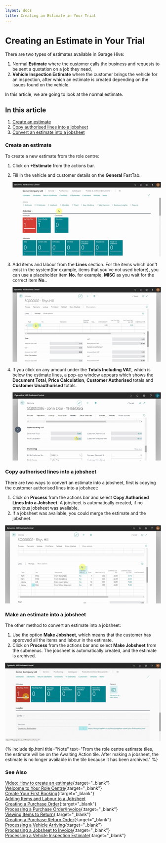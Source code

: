 ```yaml
---
layout: docs
title: Creating an Estimate in Your Trial
---
```


# Creating an Estimate in Your Trial
There are two types of estimates available in Garage Hive: 
1. Normal **Estimate** where the customer calls the business and requests to be sent a quotation on a job they need,
2. **Vehicle Inspection Estimate** where the customer brings the vehicle for an inspection, after which an estimate is created depending on the issues found on the vehicle.

In this article,  we are going to look at the normal estimate.

## In this article

1. [Create an estimate](#open-the-jobsheet-via-the-schedule)
2. [Copy authorised lines into a jobsheet](#adding-items-and-labour-in-the-jobsheet-manually)
3. [Convert an estimate into a jobsheet](#adding-items-and-labour-in-the-jobsheet-using-service-packages)

### Create an estimate
To create a new estimate from the role centre:
1. Click on **+Estimate** from the actions bar. 
2. Fill in the vehicle and customer details on the **General** FastTab.

   ![](media/garagehive-trial-creating-an-estimate1.gif)

3. Add items and labour from the **Lines** section. For the items which don't exist in the system(for example, items that you've not used before), you can use a placeholder item **No.** for example, **MISC** as you wait for the correct item **No.**.

   ![](media/garagehive-trial-creating-an-estimate2.gif)

4. If you click on any amount under the **Totals Including VAT**, which is below the estimate lines, a pop-up window appears which shows the **Document Total**, **Price Calculation**, **Customer Authorised** totals and **Customer Unauthorised** totals.

   ![](media/garagehive-create-an-estimate6.gif)

### Copy authorised lines into a jobsheet
There are two ways to convert an estimate into a jobsheet, first is copying the customer authorised lines into a jobsheet:
1. Click on **Process** from the actions bar and select **Copy Authorised Lines Into a Jobsheet**. A jobsheet is automatically created, if no previous jobsheet was available. 
2. If a jobsheet was available, you could merge the estimate and the jobsheet.

![](media/garagehive-trial-creating-an-estimate3.gif)

### Make an estimate into a jobsheet

The other method to convert an estimate into a jobsheet:
1. Use the option **Make Jobsheet**, which means that the customer has approved all the items and labour in the estimate.
2. Click on **Process** from the actions bar and select **Make Jobsheet** from the submenus. The jobsheet is automatically created, and the estimate is archived.

![](media/garagehive-trial-creating-an-estimate4.gif)

{% include tip.html title="Note" text="From the role centre estimate tiles, the estimate will be on the Awaiting Action tile. After making a jobsheet, the estimate is no longer available in the tile because it has been archived." %}


### **See Also**

[Video: How to create an estimate](https://www.youtube.com/watch?v=otMUsW5hGAA){:target="_blank"} \
[Welcome to Your Role Centre](garagehive-trial-welcome-to-the-role-centre.html){:target="_blank"} \
[Create Your First Booking](garagehive-trial-creating-your-first-booking.html){:target="_blank"} \
[Adding Items and Labour to a Jobsheet](garagehive-trial-adding-items-and-labour-to-a-jobsheet.html) \
[Creating a Purchase Order](garagehive-trial-creating-a-purchase-order.html){:target="_blank"} \
[Processing a Purchase Order/Invoice](garagehive-trial-processing-a-purchase-order.html){:target="_blank"} \
[Viewing Items to Return](garagehive-trial-viewing-items-to-return.html){:target="_blank"} \
[Creating a Purchase Return Order](garagehive-trial-creating-a-purchase-return-order.html){:target="_blank"} \
[Processing a Vehicle Arriving](garagehive-trial-processing-a-vehicle-arriving.html){:target="_blank"} \
[Processing a Jobsheet to Invoice](garagehive-trial-processing-a-jobsheet-to-invoice.html){:target="_blank"} \
[Processing a Vehicle Inspection Estimate](garagehive-trial-processing-a-vehicle-inspection-estimate.html){:target="_blank"}